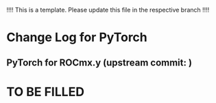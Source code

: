 !!!! This is a template. Please update this file in the respective branch !!!!

# Change Log for PyTorch

## PyTorch for ROCmx.y (upstream commit: <git SHA>)

# TO BE FILLED

